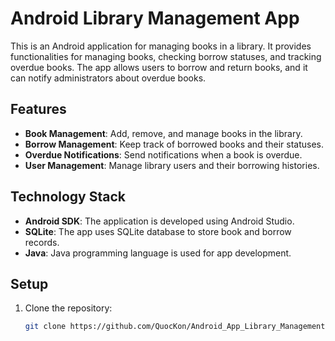 # Android Library Management App

This is an Android application for managing books in a library. It provides functionalities for managing books, checking borrow statuses, and tracking overdue books. The app allows users to borrow and return books, and it can notify administrators about overdue books.

## Features

- **Book Management**: Add, remove, and manage books in the library.
- **Borrow Management**: Keep track of borrowed books and their statuses.
- **Overdue Notifications**: Send notifications when a book is overdue.
- **User Management**: Manage library users and their borrowing histories.

## Technology Stack

- **Android SDK**: The application is developed using Android Studio.
- **SQLite**: The app uses SQLite database to store book and borrow records.
- **Java**: Java programming language is used for app development.

## Setup

1. Clone the repository:

   ```bash
   git clone https://github.com/QuocKon/Android_App_Library_Management.git
